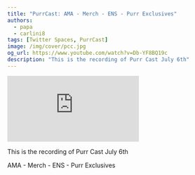 ```yaml
---
title: "PurrCast: AMA - Merch - ENS - Purr Exclusives"
authors:
  - papa
  - carlini8
tags: [Twitter Spaces, PurrCast]
image: /img/cover/pcc.jpg
og_url: https://www.youtube.com/watch?v=Db-YF8BQ19c
description: "This is the recording of Purr Cast July 6th"
---
```


<iframe src="https://www.youtube.com/embed/Db-YF8BQ19c" title="YouTube video player" frameborder="0" allow="accelerometer; autoplay; clipboard-write; encrypted-media; gyroscope; picture-in-picture" allowFullScreen></iframe>

<!--truncate-->

This is the recording of Purr Cast July 6th

AMA - Merch - ENS - Purr Exclusives


